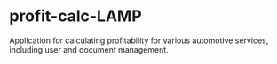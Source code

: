 # profit-calc-LAMP
Application for calculating profitability for various automotive services, including user and document management.

